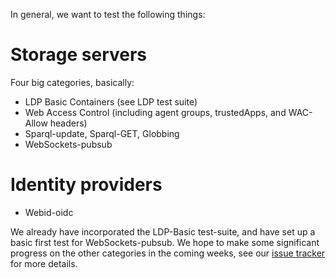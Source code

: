 In general, we want to test the following things: 

# Storage servers
Four big categories, basically:
* LDP Basic Containers (see LDP test suite)
* Web Access Control (including agent groups, trustedApps, and WAC-Allow headers)
* Sparql-update, Sparql-GET, Globbing
* WebSockets-pubsub

# Identity providers
* Webid-oidc

We already have incorporated the LDP-Basic test-suite, and have set up a basic first test for WebSockets-pubsub.
We hope to make some significant progress on the other categories in the coming weeks, see our [issue tracker](https://github.com/solid/test-suite/issues) for more details.
